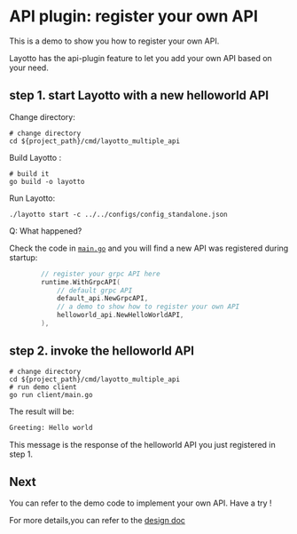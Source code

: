 # API plugin: register your own API
This is a demo to show you how to register your own API.

Layotto has the api-plugin feature to let you add your own API based on your need.

## step 1. start Layotto with a new helloworld API
Change directory:

```shell
# change directory 
cd ${project_path}/cmd/layotto_multiple_api
```

Build Layotto :

```shell @if.not.exist layotto
# build it
go build -o layotto
```

Run Layotto:
```shell @background
./layotto start -c ../../configs/config_standalone.json
```

Q: What happened?

Check the code in [`main.go`](https://github.com/mosn/layotto/blob/d74ff0e8940e0eb9c73b1d3275a17d29be36bd5c/cmd/layotto_multiple_api/main.go#L203) and you will find a new API was registered during startup:

```go
		// register your grpc API here
        runtime.WithGrpcAPI(
            // default grpc API
            default_api.NewGrpcAPI,
            // a demo to show how to register your own API
            helloworld_api.NewHelloWorldAPI,
        ),
```

## step 2. invoke the helloworld API
```shell
# change directory 
cd ${project_path}/cmd/layotto_multiple_api
# run demo client
go run client/main.go
```
The result will be:

```bash
Greeting: Hello world
```

This message is the response of the helloworld API you just registered in step 1.

## Next
You can refer to the demo code to implement your own API. Have a try !

For more details,you can refer to the [design doc](zh/design/api_plugin/design.md)